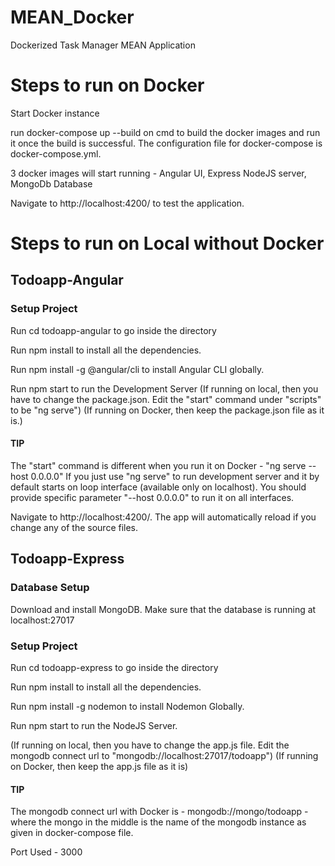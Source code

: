 # MEAN_Docker
Dockerized Task Manager MEAN Application

# Steps to run on Docker

Start Docker instance

run docker-compose up --build on cmd to build the docker images and run it once the build is successful.
The configuration file for docker-compose is docker-compose.yml.

3 docker images will start running - Angular UI, Express NodeJS server, MongoDb Database

Navigate to http://localhost:4200/ to test the application.

# Steps to run on Local without Docker

## Todoapp-Angular

### Setup Project
Run cd todoapp-angular to go inside the directory

Run npm install to install all the dependencies.

Run npm install -g @angular/cli to install Angular CLI globally.

Run npm start to run the Development Server 
(If running on local, then you have to change the package.json. Edit the "start" command under "scripts" to be "ng serve")
(If running on Docker, then keep the package.json file as it is.) 
#### TIP
The "start" command is different when you run it on Docker - "ng serve --host 0.0.0.0"
If you just use "ng serve" to run development server and it by default starts on loop interface (available only on localhost). 
You should provide specific parameter "--host 0.0.0.0" to run it on all interfaces.

Navigate to http://localhost:4200/. The app will automatically reload if you change any of the source files.

## Todoapp-Express

### Database Setup
Download and install MongoDB. Make sure that the database is running at localhost:27017

### Setup Project
Run cd todoapp-express to go inside the directory

Run npm install to install all the dependencies.

Run npm install -g nodemon to install Nodemon Globally.

Run npm start to run the NodeJS Server.

(If running on local, then you have to change the app.js file. Edit the mongodb connect url to "mongodb://localhost:27017/todoapp")
(If running on Docker, then keep the app.js file as it is)

#### TIP 
The mongodb connect url with Docker is - mongodb://mongo/todoapp - where the mongo in the middle is the name of the mongodb instance
as given in docker-compose file.

Port Used - 3000
